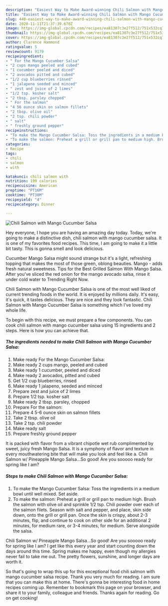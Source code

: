 ```yaml
---
description: "Easiest Way to Make Award-winning Chili Salmon with Mango Cucumber Salsa"
title: "Easiest Way to Make Award-winning Chili Salmon with Mango Cucumber Salsa"
slug: 440-easiest-way-to-make-award-winning-chili-salmon-with-mango-cucumber-salsa
date: 2020-11-11T21:37:39.670Z
image: https://img-global.cpcdn.com/recipes/ea81307c3e27f512/751x532cq70/chili-salmon-with-mango-cucumber-salsa-recipe-main-photo.jpg
thumbnail: https://img-global.cpcdn.com/recipes/ea81307c3e27f512/751x532cq70/chili-salmon-with-mango-cucumber-salsa-recipe-main-photo.jpg
cover: https://img-global.cpcdn.com/recipes/ea81307c3e27f512/751x532cq70/chili-salmon-with-mango-cucumber-salsa-recipe-main-photo.jpg
author: Clarence Hammond
ratingvalue: 5
reviewcount: 9179
recipeingredient:
- " For the Mango Cucumber Salsa"
- "2 cups mango peeled and cubed"
- "1 cucumber peeled and diced"
- "2 avocados pitted and cubed"
- "1/2 cup blueberries rinsed"
- "1 jalapeno seeded and minced"
- " zest and juice of 2 limes"
- "1/2 tsp. kosher salt"
- "2 tbsp. parsley chopped"
- " For the salmon"
- "4 56 ounce skin on salmon fillets"
- "2 tbsp. olive oil"
- "2 tsp. chili powder"
- " salt"
- " freshly ground pepper"
recipeinstructions:
- "To make the Mango Cucumber Salsa: Toss the ingredients in a medium bowl until well mixed. Set aside."
- "To make the salmon: Preheat a grill or grill pan to medium high. Brush the salmon with olive oil and sprinkle 1/2 tsp. Chili powder over each of the salmon filets. Season with salt and pepper, and place, skin side down, onto the grill or grill pan. Once the skin is crispy, about 2-3 minutes, flip, and continue to cook on other side for an additional 2 minutes, for medium rare, or 3-4 minutes, for medium. Serve alongside the salsa."
categories:
- Recipe
tags:
- chili
- salmon
- with

katakunci: chili salmon with 
nutrition: 199 calories
recipecuisine: American
preptime: "PT16M"
cooktime: "PT30M"
recipeyield: "4"
recipecategory: Dinner

---
```



![Chili Salmon with Mango Cucumber Salsa](https://img-global.cpcdn.com/recipes/ea81307c3e27f512/751x532cq70/chili-salmon-with-mango-cucumber-salsa-recipe-main-photo.jpg)

Hey everyone, I hope you are having an amazing day today. Today, we're going to make a distinctive dish, chili salmon with mango cucumber salsa. It is one of my favorites food recipes. This time, I am going to make it a little bit tasty. This is gonna smell and look delicious.

Cucumber Mango Salsa might sound strange but it&#39;s a light, refreshing topping that makes the most of those green, oblong beauties. Mango - adds fresh natural sweetness. Tips for the Best Grilled Salmon With Mango Salsa. After you&#39;ve sliced the red onion for the mango avocado salsa, rinse it under cold water to Trending Right Now.

Chili Salmon with Mango Cucumber Salsa is one of the most well liked of current trending foods in the world. It is enjoyed by millions daily. It's easy, it's quick, it tastes delicious. They are nice and they look fantastic. Chili Salmon with Mango Cucumber Salsa is something which I've loved my whole life.


To begin with this recipe, we must prepare a few components. You can cook chili salmon with mango cucumber salsa using 15 ingredients and 2 steps. Here is how you can achieve that.

<!--inarticleads1-->

##### The ingredients needed to make Chili Salmon with Mango Cucumber Salsa:

1. Make ready  For the Mango Cucumber Salsa:
1. Make ready 2 cups mango, peeled and cubed
1. Make ready 1 cucumber, peeled and diced
1. Make ready 2 avocados, pitted and cubed
1. Get 1/2 cup blueberries, rinsed
1. Make ready 1 jalapeno, seeded and minced
1. Prepare  zest and juice of 2 limes
1. Prepare 1/2 tsp. kosher salt
1. Make ready 2 tbsp. parsley, chopped
1. Prepare  For the salmon:
1. Prepare 4 5-6 ounce skin on salmon fillets
1. Take 2 tbsp. olive oil
1. Take 2 tsp. chili powder
1. Make ready  salt
1. Prepare  freshly ground pepper


It is packed with flavor from a vibrant chipotle wet rub complimented by sweet, juicy fresh Mango Salsa. It is a symphony of flavor and texture in every mouthwatering bite that will make you look and feel like a. Chili Salmon w/ Pineapple Mango Salsa…So good! Are you sooooo ready for spring like I am? 

<!--inarticleads2-->

##### Steps to make Chili Salmon with Mango Cucumber Salsa:

1. To make the Mango Cucumber Salsa: Toss the ingredients in a medium bowl until well mixed. Set aside.
1. To make the salmon: Preheat a grill or grill pan to medium high. Brush the salmon with olive oil and sprinkle 1/2 tsp. Chili powder over each of the salmon filets. Season with salt and pepper, and place, skin side down, onto the grill or grill pan. Once the skin is crispy, about 2-3 minutes, flip, and continue to cook on other side for an additional 2 minutes, for medium rare, or 3-4 minutes, for medium. Serve alongside the salsa.


Chili Salmon w/ Pineapple Mango Salsa…So good! Are you sooooo ready for spring like I am? I get like this every year and start counting down the days around this time. Spring makes me happy, even though my allergies never fail to take me out. The pretty flowers, sunshine, and longer days are worth it. 

So that's going to wrap this up for this exceptional food chili salmon with mango cucumber salsa recipe. Thank you very much for reading. I am sure that you can make this at home. There's gonna be interesting food in home recipes coming up. Remember to bookmark this page on your browser, and share it to your family, colleague and friends. Thanks again for reading. Go on get cooking!
